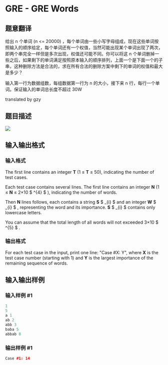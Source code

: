 # GRE - GRE Words

## 题意翻译

给出 n 个单词 (n <= 20000) ，每个单词由一些小写字母组成，现在这些单词按照输入的顺序给定，每个单词还有一个权值，当然可能出现某个单词出现了两次，即两个串完全一样但是多次出现，权值还可能不同。你可以将这 n 个单词删掉一些之后，如果剩下的单词满足按照原本输入的顺序排列，上面一个是下面一个的子串，这种删除方法是合法的，求在所有合法的删除方案中剩下的单词的权值和最大是多少？

输入第一行为数据组数，每组数据第一行为 n 的大小，接下来 n 行，每行一个单词。保证输入的单词总长度不超过 30W

translated by gzy

## 题目描述

![](https://cdn.luogu.com.cn/upload/vjudge_pic/SP9941/ed2c106f86e6f13dd6fa1b849ef2a65782a89f48.png)

## 输入输出格式

### 输入格式

The first line contains an integer **T** (1 ≤ **T** ≤ 50), indicating the number of test cases.

Each test case contains several lines. The first line contains an integer **N** (1 ≤ **N** ≤ 2×10 $ ^{4} $ ), indicating the number of words.

Then **N** lines follows, each contains a string **S** $ _{i} $ and an integer **W** $ _{i} $ , representing the word and its importance. **S** $ _{i} $ contains only lowercase letters.

You can assume that the total length of all words will not exceeded 3×10 $ ^{5} $ .

### 输出格式

For each test case in the input, print one line: "Case #X: Y", where **X** is the test case number (starting with 1) and **Y** is the largest importance of the remaining sequence of words.

## 输入输出样例

### 输入样例 #1

```cpp
1
5
a 1
ab 2
abb 3
baba 5
abbab 8
```


### 输出样例 #1

```cpp
Case #1: 14
```


